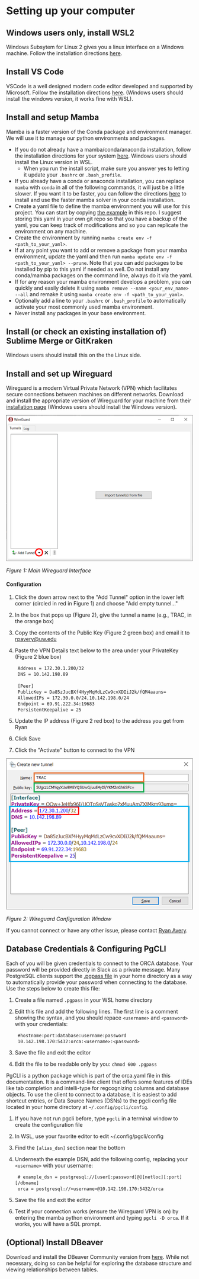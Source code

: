 # Setting up your computer

## Windows users only, install WSL2

Windows Subsytem for Linux 2 gives you a linux interface on a Windows machine.
Follow the installation directions [here](https://learn.microsoft.com/en-us/windows/wsl/install).

## Install VS Code

VSCode is a well designed modern code editor developed and supported by Microsoft.
Follow the installation directions [here](https://code.visualstudio.com). (Windows
users should install the windows version, it works fine with WSL).

## Install and setup Mamba

Mamba is a faster version of the Conda package and environment manager. We will
use it to manage our python environments and packages.
- If you do not already have a mamba/conda/anaconda installation, follow the
installation directions for your system [here](https://github.com/conda-forge/miniforge).
Windows users should install the Linux version in WSL.
    - When you run the install script, make sure you answer yes to letting it update
your `.bashrc` or `.bash_profile`.
- If you already have a conda or anaconda installation, you can replace `mamba`
with `conda` in all of the following commands, it will just be a little slower.
If you want it to be faster, you can follow the directions
[here](https://www.anaconda.com/blog/a-faster-conda-for-a-growing-community) to
install and use the faster mamba solver in your conda installation.
- Create a yaml file to define the mamba environment you will use for this project.
You can start by copying [the example](orca.yaml) in this repo. I suggest storing
this yaml in your own git repo so that you have a backup of the yaml, you can keep
track of modifications and so you can replicate the environment on any machine.
- Create the environment by running `mamba create env -f <path_to_your_yaml>`.
- If at any point you want to add or remove a package from your mamba environment,
update the yaml and then run `mamba update env -f <path_to_your_yaml> --prune`.
Note that you can add packages to be installed by pip to this yaml if needed as well. 
Do not install any conda/mamba packages on the command line, always do it via the yaml.
- If for any reason your mamba environment develops a problem, you can quickly
and easily delete it using `mamba remove --name <your_env_name> --all` and remake
it using `mamba create env -f <path_to_your_yaml>`.
- Optionally add a line to your `.bashrc` or `.bash_profile` to automatically
activate your most commonly used mamba environment.
- Never install any packages in your base environment.

## Install (or check an existing installation of) Sublime Merge or GitKraken

Windows users should install this on the the Linux side.


## Install and set up Wireguard

Wireguard is a modern Virtual Private Network (VPN) which facilitates secure 
connections between machines on different networks. Download and install the 
appropriate version of Wireguard for your machine from their
[installation page](https://www.wireguard.com/install/) (Windows users should
install the Windows version).

![Main Wireguard Interface](fig1_wg_interface.png "Figure 1")

*Figure 1: Main Wireguard Interface*

#### Configuration
1. Click the down arrow next to the "Add Tunnel" option in the lower left corner
(circled in red in Figure 1) and choose "Add empty tunnel..."
2. In the box that pops up (Figure 2), give the tunnel a name (e.g., TRAC, in the orange box)
3. Copy the contents of the Public Key (Figure 2 green box) and email it to rpavery@uw.edu
4. Paste the VPN Details text below to the area under your PrivateKey (Figure 2 blue box)

        Address = 172.30.1.200/32
        DNS = 10.142.198.89
        
        [Peer]
        PublicKey = Da85zJucBXf4HyyMqMdLzCw9cvXDIiJ2k/fQM4aauns=
        AllowedIPs = 172.30.0.0/24,10.142.198.0/24
        Endpoint = 69.91.222.34:19683
        PersistentKeepalive = 25
6. Update the IP address (Figure 2 red box) to the address you get from Ryan
7. Click Save
8. Click the "Activate" button to connect to the VPN

![Wireguard Configuration Window](fig2_wg_config.png "Figure 2")

*Figure 2: Wireguard Configuration Window*

If you cannot connect or have any other issue, please contact [Ryan Avery](mailto:rpavery@uw.edu).

## Database Credentials & Configuring PgCLI

Each of you will be given credentials to connect to the ORCA database. Your password will be 
provided directly in Slack as a private message. Many PostgreSQL clients support the 
[.pgpass file](https://www.postgresql.org/docs/current/libpq-pgpass.html) in your home 
directory as a way to automatically provide your password when connecting to the database. Use the steps below to create this file:

1. Create a file named `.pgpass` in your WSL home directory
2. Edit this file and add the following lines. The first line is a comment showing the
   syntax, and you should repace `<username>` and `<password>` with your credentials:

        #hostname:port:database:username:password
        10.142.198.170:5432:orca:<username>:<password>

3. Save the file and exit the editor
4. Edit the file to be readable only by you: `chmod 600 .pgpass`

PgCLI is a python package which is part of the orca.yaml file in this documentation. 
It is a command-line client that offers some features of IDEs like tab completion and 
intelli-type for regcognizing columns and database objects. To use the client to 
connect to a database, it is easiest to add shortcut entries, or Data Source Names (DSNs)
to the pgcli config file located in your home directory at `~/.config/pgcli/config`.

1. If you have not run pgcli before, type `pgcli` in a terminal window to create the configuration file
2. In WSL, use your favorite editor to edit ~/.config/pgcli/config
3. Find the `[alias_dsn]` section near the bottom
4. Underneath the example DSN, add the following config, replacing your `<username>` with your username:

        # example_dsn = postgresql://[user[:password]@][netloc][:port][/dbname]
        orca = postgresql://<username>@10.142.198.170:5432/orca

5. Save the file and exit the editor
6. Test if your connection works (ensure the Wireguard VPN is on) by entering the mamba
   python environment and typing `pgcli -D orca`. If it works, you will have a SQL prompt. 

## (Optional) Install DBeaver

Download and install the DBeaver Community version from [here](https://dbeaver.io). While not
necessary, doing so can be helpful for exploring the database structure and viewing
relationships between tables.
